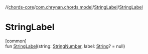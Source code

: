 //[chords-core](../../../index.md)/[com.chrynan.chords.model](../index.md)/[StringLabel](index.md)/[StringLabel](-string-label.md)

# StringLabel

[common]\
fun [StringLabel](-string-label.md)(string: [StringNumber](../-string-number/index.md), label: [String](https://kotlinlang.org/api/latest/jvm/stdlib/kotlin/-string/index.html)? = null)
